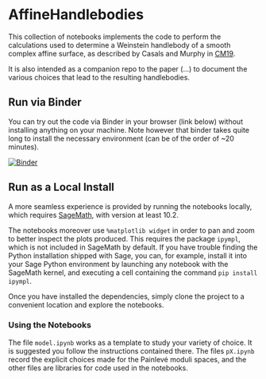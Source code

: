 # AffineHandlebodies
This collection of notebooks implements the code to perform the calculations used to determine a Weinstein handlebody of a smooth complex affine surface, as described by Casals and Murphy in [CM19](https://www.math.ucdavis.edu/~casals/LefsFronts_Reviewed.pdf). 

It is also intended as a companion repo to the paper (...) to document the various choices that lead to the resulting handlebodies.

## Run via Binder

You can try out the code via Binder in your browser (link below) without installing anything on your machine. Note however that binder takes quite long to install the necessary environment (can be of the order of ~20 minutes). 

[![Binder](https://mybinder.org/badge_logo.svg)](https://mybinder.org/v2/gh/ViveLeFrance/AffineHandlebodies/main?urlpath=lab)

## Run as a Local Install
A more seamless experience is provided by running the notebooks locally, which requires [SageMath](https://doc.sagemath.org/html/en/installation/index.html), with version at least 10.2.

The notebooks moreover use `%matplotlib widget` in order to pan and zoom to better inspect the plots produced. This requires the package `ipympl`, which is not included in SageMath by default. If you have trouble finding the Python installation shipped with Sage, you can, for example, install it into your Sage Python environment by launching any notebook with the SageMath kernel, and executing a cell containing the command `pip install ipympl`.

Once you have installed the dependencies, simply clone the project to a convenient location and explore the notebooks.

### Using the Notebooks

The file `model.ipynb` works as a template to study your variety of choice. It is suggested you follow the instructions contained there. The files `pX.ipynb` record the explicit choices made for the Painlevé moduli spaces, and the other files are libraries for code used in the notebooks.

